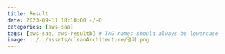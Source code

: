 ```yaml
---
title: Result
date: 2023-09-11 18:10:00 +/-0
categories: [aws-saa]
tags: [aws-saa, aws-resultb] # TAG names should always be lowercase
image: ../../assets/cleanArchitecture/결과.png
---
```

